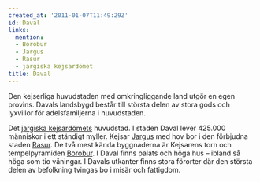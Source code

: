 ```yaml
---
created_at: '2011-01-07T11:49:29Z'
id: Daval
links:
  mention:
  - Borobur
  - Jargus
  - Rasur
  - jargiska kejsardömet
title: Daval
---
```


Den kejserliga huvudstaden med omkringliggande land utgör en egen provins. Davals landsbygd består
till största delen av stora gods och lyxvillor för adelsfamiljerna i huvudstaden.

Det [jargiska kejsardömets] huvudstad. I staden Daval lever 425.000 människor i ett ständigt myller.
Kejsar [Jargus] med hov bor i den förbjudna staden [Rasur]. De två mest kända byggnaderna är
Kejsarens torn och tempelpyramiden [Borobur]. I Daval finns palats och höga hus – ibland så höga som
tio våningar. I Davals utkanter finns stora förorter där den största delen av befolkning tvingas bo
i misär och fattigdom.

  [jargiska kejsardömets]: jargiska_kejsardömet
  [Jargus]: Jargus
  [Rasur]: Rasur
  [Borobur]: Borobur
